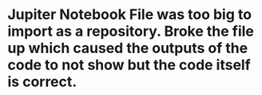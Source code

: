 # Jupiter Notebook File was too big to import as a repository. Broke the file up which caused the outputs of the code to not show but the code itself is correct.
